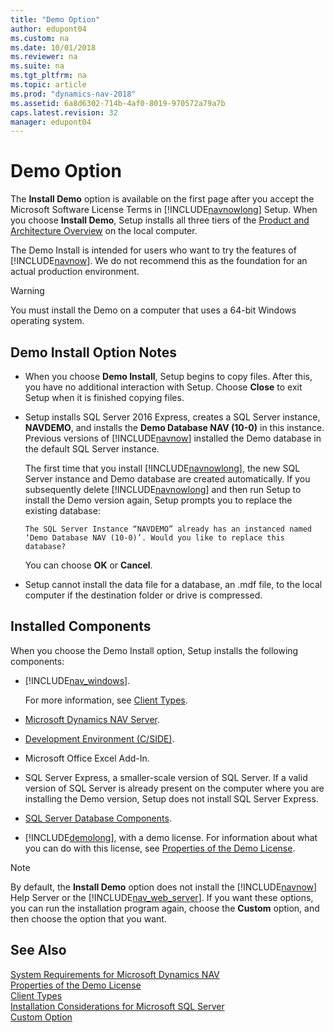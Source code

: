 ```yaml
---
title: "Demo Option"
author: edupont04
ms.custom: na
ms.date: 10/01/2018
ms.reviewer: na
ms.suite: na
ms.tgt_pltfrm: na
ms.topic: article
ms.prod: "dynamics-nav-2018"
ms.assetid: 6a8d6302-714b-4af0-8019-970572a79a7b
caps.latest.revision: 32
manager: edupont04
---
```

# Demo Option
The **Install Demo** option is available on the first page after you accept the Microsoft Software License Terms in [!INCLUDE[navnowlong](includes/navnowlong_md.md)] Setup. When you choose **Install Demo**, Setup installs all three tiers of the [Product and Architecture Overview](Product-and-Architecture-Overview.md) on the local computer.  

 The Demo Install is intended for users who want to try the features of [!INCLUDE[navnow](includes/navnow_md.md)]. We do not recommend this as the foundation for an actual production environment.  

> [!WARNING]  
>  You must install the Demo on a computer that uses a 64-bit Windows operating system.  

## Demo Install Option Notes  

-   When you choose **Demo Install**, Setup begins to copy files. After this, you have no additional interaction with Setup. Choose **Close** to exit Setup when it is finished copying files.  

-   Setup installs SQL Server 2016 Express, creates a SQL Server instance, **NAVDEMO**, and installs the **Demo Database NAV \(10-0\)** in this instance. Previous versions of [!INCLUDE[navnow](includes/navnow_md.md)] installed the Demo database in the default SQL Server instance.  

     The first time that you install [!INCLUDE[navnowlong](includes/navnowlong_md.md)], the new SQL Server instance and Demo database are created automatically. If you subsequently delete [!INCLUDE[navnowlong](includes/navnowlong_md.md)] and then run Setup to install the Demo version again, Setup prompts you to replace the existing database:  

     `The SQL Server Instance “NAVDEMO” already has an instanced named ‘Demo Database NAV (10-0)’. Would you like to replace this database?`  

     You can choose **OK** or **Cancel**.  

-   Setup cannot install the data file for a database, an .mdf file, to the local computer if the destination folder or drive is compressed.  

## Installed Components  
 When you choose the Demo Install option, Setup installs the following components:  

-   [!INCLUDE[nav_windows](includes/nav_windows_md.md)].  

     For more information, see [Client Types](Client-Types.md).  

-   [Microsoft Dynamics NAV Server](Microsoft-Dynamics-NAV-Server.md).  

-   [Development Environment (C/SIDE)](Development-Environment--C-SIDE-.md).  

-   Microsoft Office Excel Add-In.  

-   SQL Server Express, a smaller-scale version of SQL Server. If a valid version of SQL Server is already present on the computer where you are installing the Demo version, Setup does not install SQL Server Express.  

-   [SQL Server Database Components](SQL-Server-Database-Components.md).  

-   [!INCLUDE[demolong](includes/demolong_md.md)], with a demo license. For information about what you can do with this license, see [Properties of the Demo License](Properties-of-the-Demo-License.md).  

> [!NOTE]  
>  By default, the **Install Demo** option does not install the [!INCLUDE[navnow](includes/navnow_md.md)] Help Server or the [!INCLUDE[nav_web_server](includes/nav_web_server_md.md)]. If you want these options, you can run the installation program again, choose the **Custom** option, and then choose the option that you want.  

## See Also  
 [System Requirements for Microsoft Dynamics NAV](System-Requirements-for-Microsoft-Dynamics-NAV.md)   
 [Properties of the Demo License](Properties-of-the-Demo-License.md)   
 [Client Types](Client-Types.md)   
 [Installation Considerations for Microsoft SQL Server](Installation-Considerations-for-Microsoft-SQL-Server.md)   
 [Custom Option](Custom-Option.md)
